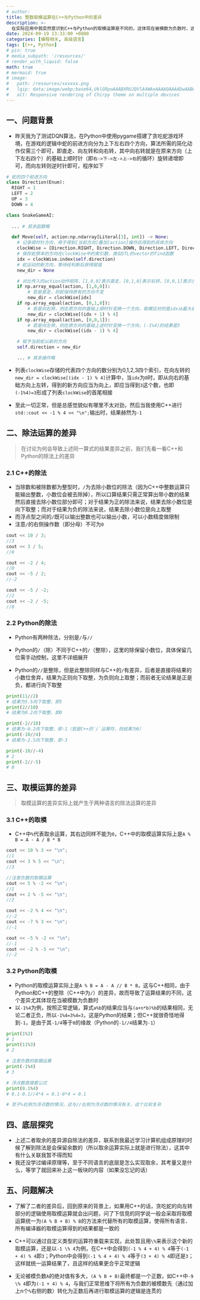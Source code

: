 ```yaml
---
# author:
title: 整数取模运算在C++与Python中的差异
description: >-
  在实际应用中我突然意识到C++与Python的取模运算是不同的，这体现在被模数为负数时，这篇笔记仅讨论整数取模运算的差异以及产生差异的原因，暂不讨论浮点数
date: 2024-09-19 13:33:00 +0800
categories: [编程相关, 高级语言]
tags: [C++, Python]
# pin: true
# media_subpath: '/resources/'
# render_with_liquid: false
math: true
# mermaid: true
# image:
#   path: /resources/xxxxxx.png
#   lqip: data:image/webp;base64,UklGRpoAAABXRUJQVlA4WAoAAAAQAAAADwAABwAAQUxQSDIAAAARL0AmbZurmr57yyIiqE8oiG0bejIYEQTgqiDA9vqnsUSI6H+oAERp2HZ65qP/VIAWAFZQOCBCAAAA8AEAnQEqEAAIAAVAfCWkAALp8sF8rgRgAP7o9FDvMCkMde9PK7euH5M1m6VWoDXf2FkP3BqV0ZYbO6NA/VFIAAAA
#   alt: Responsive rendering of Chirpy theme on multiple devices
---
```


## 一、问题背景
- 昨天我为了测试DQN算法，在Python中使用pygame搭建了贪吃蛇游戏环境，在游戏的逻辑中蛇的前进方向分为上下左右四个方向，算法所需的简化动作仅需三个即可，即直走、向左转和向右转，其中向右转就是在原来方向（上下左右四个）的基础上顺时针（即`右->下->左->上->右`的循环）旋转递增即可，而向左转则逆时针即可，程序如下

```python
# 蛇的四个前进方向
class Direction(Enum):
  RIGHT = 1
  LEFT = 2
  UP = 3
  DOWN = 4

class SnakeGameAI:
  
  ... # 其余函数略

  def Move(self, action:np.ndarray[Literal[3], int]) -> None:
    # 记录顺时针方向，用于得到[当前方向]叠加[action]操作后得到的具体方向
    clockWise = [Direction.RIGHT, Direction.DOWN, Direction.LEFT, Direction.UP]
    # 保存蛇原本的方向在clockWise中的索引数，类似STL的vector的find函数
    idx = clockWise.index(self.direction)
    # 蛇运动的新方向，等待经判断后获得赋值
    new_dir = None

    # 对比传入的action动作矩阵，[1,0,0]表示直走，[0,1,0]表示右转，[0,0,1]表示左转
    if np.array_equal(action, [1,0,0]):
        # 若是直走，则蛇保持原有的方向不变
        new_dir = clockWise[idx]
    if np.array_equal(action, [0,1,0]):
        # 若是向右转，则在原方向的基础上顺时针变换一个方向，取模应对的是idx从最大索引3递增到4的情况
        new_dir = clockWise[(idx + 1) % 4]
    if np.array_equal(action, [0,0,1]):
        # 若是向左转，则在原方向的基础上逆时针变换一个方向，(-1%4)的结果是3
        new_dir = clockWise[(idx - 1) % 4]

    # 赋予当前蛇以新的方向
    self.direction = new_dir

    ... # 其余操作略
```

- 列表`clockWise`存储的代表四个方向的数分别为0,1,2,3四个索引，在向左转的`new_dir = clockWise[(idx - 1) % 4]`计算中，当`idx`为`0`时，即从向右的基础方向上左转，得到的新方向应当为向上，即应当得到`3`这个数，也即`(-1%4)=3`形成了列表`clockWise`的首尾相接

- 至此一切正常，但是总感觉貌似有哪里不太对劲，然后当我使用C++进行`std::cout << -1 % 4 << "\n";`输出时，结果赫然为`-1`

## 二、除法运算的差异

> 在讨论为何会导致上述同一算式的结果差异之前，我们先看一看C++和Python的除法上的差异

### 2.1 C++的除法
- 当除数和被除数都为整型时，`/`为去除小数位的除法（因为C++中整数运算只能输出整数，小数位会被去除掉），所以口算结果只需正常算出带小数的结果然后直接去除小数位部分即可；对于结果为正的除法来说，结果去除小数位是向下取整；而对于结果为负的除法来说，结果去除小数位是向上取整
- 而浮点型之间的`/`既可以输出整数也可以输出小数，可以小数精度做限制
- 注意`/`的右侧操作数（即分母）不可为`0`

```cpp
cout << 10 / 3;
//3
cout << 3 / 5;
//0

cout << -2 / 4;
//0
cout << -5 / 2;
//-2

cout << -5 / -2;
//2
cout << -2 / -5;
//0
```

### 2.2 Python的除法
- Python有两种除法，分别是`/`与`//`

- Python的`/`（除）不同于C++的`/`（整除），这里的除保留小数位，具体保留几位需手动控制，这里不详细展开

- Python的`//`是整除，但是此整除同样与C++的`/`有差异，后者是直接将结果的小数位舍弃，结果为正则向下取整，为负则向上取整；而前者无论结果是正是负，都进行向下取整

```python
print(11//2)
# 结果为5.5向下取整，即5
print(2//10)
# 结果为0.2向下取整，即0

print(-2//10)
# 结果为-0.2向下取整，即-1（若是C++的`/`运算符，则结果为0）
print(-10//4)
# 结果为-2.5向下取整，即-3

print(-10//-4)
# 2
print(-2//-5)
# 0
```

## 三、取模运算的差异

>取模运算的差异实际上就产生于两种语言的除法运算的差异

### 3.1 C++的取模
- C++中`%`代表取余运算，其右边同样不能为`0`，C++中的取模运算实际上是`A % B = A - A / B * B`

```cpp
cout << 10 % 3 << "\n";
//1
cout << 3 % 5 << "\n";
//3

//注意负数的取模运算
cout << 5 % -2 << "\n";
//1
cout << 2 % -5 << "\n";
//2

cout << -2 % 4 << "\n";
//-2
cout << -7 % 3 << "\n";
//-1

cout << -5 % -2 << "\n";
//-1
cout << -2 % -5 << "\n";
//-2
```

### 3.2 Python的取模
- Python的取模运算实际上是`A % B = A - A // B * B`，这与C++相同，由于Python和C++的整除（C++中为`/`）的差异，故而导致了运算结果的不同，这个差异尤其体现在当被模数为负数时
- 以`-1%4`为例，按照正常逻辑，算式`a%b`的结果应当与`(a+n*b)%b`的结果相同，无论二者正负，所以`-1%4=3%4=3`，这是Python的结果；但C++就很奇怪地得到`-1`，是由于其`-1/4`等于`0`的缘故（Python的`-1//4`结果为`-1`）

```python
print(1%3)
# 1
print(11%3)
# 2

# 注意负数的取模运算
print(-1%4)
# 3

# 浮点数直接套公式
print(0.1%4)
# 0.1-0.1//4*4 = 0.1-0*4 = 0.1

# 至于%右侧为浮点数的情况，这与//右侧为浮点数的情况有关，这个比较复杂
```

## 四、底层探究

- 上述二者取余的差异源自除法的差异，联系到我最近学习计算机组成原理的时候了解到除法是会保留余数的（所以取余运算实际上就是进行除法），这其中有什么关联我暂不得而知
- 我还没学过编译原理等，至于不同语言的底层是怎么实现取余，其考量又是什么，等学了就回来补上这一板块的内容（如果没忘记的话）

## 五、问题解决

- 了解了二者的差异后，回到原来的背景上，如果用C++的话，贪吃蛇的向左转部分的逻辑使用取模运算就会出问题，问了下信竞的同学说一般会采取将取模运算统一为`(A % B + B) % B`的方法来代替所有的取模运算，使得所有语言、所有编译器的取模运算得到的结果都是一致的

- C++可以通过自定义类型的运算符重载来实现，此处暂且用`\%`来表示这个新的取模运算，还是以`-1 \% 4`为例，在C++中会得到`(-1 % 4 + 4) % 4`等于`(-1 + 4) % 4`即`3`；Python中会得到`(-1 % 4 + 4) % 4`等于`(3 + 4) % 4`即还是`3`；这样就统一运算结果了，且这样的结果更合乎正常逻辑

- 无论被模负数`A`的绝对值有多大，`(A % B + B)`最终都是一个正数，如C++中`-9 \% 4`即为`(-1 + 4) % 4`，与我们正常思维下将所有为负数的被模数先（通过加上n个`%`右侧的数）转化为正数后再进行取模运算的逻辑是连贯的